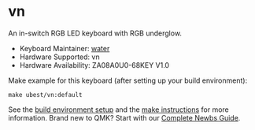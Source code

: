 # vn

An in-switch RGB LED keyboard with RGB underglow.

* Keyboard Maintainer: [water](https://github.com/mfkiiyd)
* Hardware Supported: vn
* Hardware Availability: ZA08A0U0-68KEY V1.0

Make example for this keyboard (after setting up your build environment):

    make ubest/vn:default

See the [build environment setup](https://docs.qmk.fm/#/getting_started_build_tools) and the [make instructions](https://docs.qmk.fm/#/getting_started_make_guide) for more information. Brand new to QMK? Start with our [Complete Newbs Guide](https://docs.qmk.fm/#/newbs).
